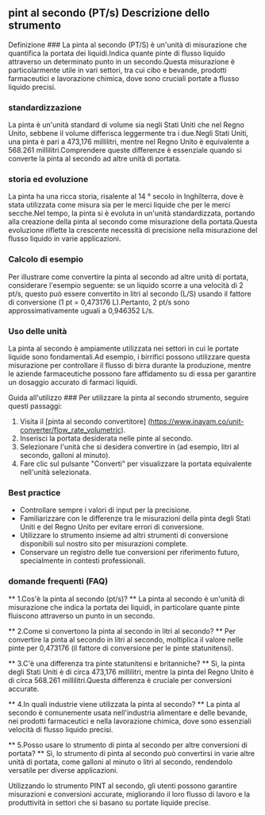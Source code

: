 ## pint al secondo (PT/s) Descrizione dello strumento

Definizione ###
La pinta al secondo (PT/S) è un'unità di misurazione che quantifica la portata dei liquidi.Indica quante pinte di flusso liquido attraverso un determinato punto in un secondo.Questa misurazione è particolarmente utile in vari settori, tra cui cibo e bevande, prodotti farmaceutici e lavorazione chimica, dove sono cruciali portate a flusso liquido precisi.

### standardizzazione
La pinta è un'unità standard di volume sia negli Stati Uniti che nel Regno Unito, sebbene il volume differisca leggermente tra i due.Negli Stati Uniti, una pinta è pari a 473,176 millilitri, mentre nel Regno Unito è equivalente a 568.261 millilitri.Comprendere queste differenze è essenziale quando si converte la pinta al secondo ad altre unità di portata.

### storia ed evoluzione
La pinta ha una ricca storia, risalente al 14 ° secolo in Inghilterra, dove è stata utilizzata come misura sia per le merci liquide che per le merci secche.Nel tempo, la pinta si è evoluta in un'unità standardizzata, portando alla creazione della pinta al secondo come misurazione della portata.Questa evoluzione riflette la crescente necessità di precisione nella misurazione del flusso liquido in varie applicazioni.

### Calcolo di esempio
Per illustrare come convertire la pinta al secondo ad altre unità di portata, considerare l'esempio seguente: se un liquido scorre a una velocità di 2 pt/s, questo può essere convertito in litri al secondo (L/S) usando il fattore di conversione (1 pt = 0,473176 L).Pertanto, 2 pt/s sono approssimativamente uguali a 0,946352 L/s.

### Uso delle unità
La pinta al secondo è ampiamente utilizzata nei settori in cui le portate liquide sono fondamentali.Ad esempio, i birrifici possono utilizzare questa misurazione per controllare il flusso di birra durante la produzione, mentre le aziende farmaceutiche possono fare affidamento su di essa per garantire un dosaggio accurato di farmaci liquidi.

Guida all'utilizzo ###
Per utilizzare la pinta al secondo strumento, seguire questi passaggi:
1. Visita il [pinta al secondo convertitore] (https://www.inayam.co/unit-converter/flow_rate_volumetric).
2. Inserisci la portata desiderata nelle pinte al secondo.
3. Selezionare l'unità che si desidera convertire in (ad esempio, litri al secondo, galloni al minuto).
4. Fare clic sul pulsante "Converti" per visualizzare la portata equivalente nell'unità selezionata.

### Best practice
- Controllare sempre i valori di input per la precisione.
- Familiarizzare con le differenze tra le misurazioni della pinta degli Stati Uniti e del Regno Unito per evitare errori di conversione.
- Utilizzare lo strumento insieme ad altri strumenti di conversione disponibili sul nostro sito per misurazioni complete.
- Conservare un registro delle tue conversioni per riferimento futuro, specialmente in contesti professionali.

### domande frequenti (FAQ)

** 1.Cos'è la pinta al secondo (pt/s)? **
La pinta al secondo è un'unità di misurazione che indica la portata dei liquidi, in particolare quante pinte fluiscono attraverso un punto in un secondo.

** 2.Come si convertono la pinta al secondo in litri al secondo? **
Per convertire la pinta al secondo in litri al secondo, moltiplica il valore nelle pinte per 0,473176 (il fattore di conversione per le pinte statunitensi).

** 3.C'è una differenza tra pinte statunitensi e britanniche? **
Sì, la pinta degli Stati Uniti è di circa 473,176 millilitri, mentre la pinta del Regno Unito è di circa 568.261 millilitri.Questa differenza è cruciale per conversioni accurate.

** 4.In quali industrie viene utilizzata la pinta al secondo? **
La pinta al secondo è comunemente usata nell'industria alimentare e delle bevande, nei prodotti farmaceutici e nella lavorazione chimica, dove sono essenziali velocità di flusso liquido precisi.

** 5.Posso usare lo strumento di pinta al secondo per altre conversioni di portata? **
Sì, lo strumento di pinta al secondo può convertirsi in varie altre unità di portata, come galloni al minuto o litri al secondo, rendendolo versatile per diverse applicazioni.

Utilizzando lo strumento PINT al secondo, gli utenti possono garantire misurazioni e conversioni accurate, migliorando il loro flusso di lavoro e la produttività in settori che si basano su portate liquide precise.